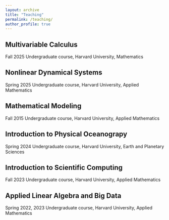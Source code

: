 ```yaml
---
layout: archive
title: "Teaching"
permalink: /teaching/
author_profile: true
---
```


## Multivariable Calculus
Fall 2025
Undergraduate course, Harvard University, Mathematics

## Nonlinear Dynamical Systems
Spring 2025
Undergraduate course, Harvard University, Applied Mathematics

## Mathematical Modeling
Fall 2015
Undergraduate course, Harvard University, Applied Mathematics

## Introduction to Physical Oceanograpy
Spring 2024
Undergraduate course, Harvard University, Earth and Planetary Sciences

## Introduction to Scientific Computing
Fall 2023
Undergraduate course, Harvard University, Applied Mathematics

## Applied Linear Algebra and Big Data
Spring 2022, 2023
Undergraduate course, Harvard University, Applied Mathematics
